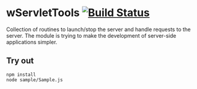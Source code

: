 
# wServletTools [![Build Status](https://travis-ci.org/Wandalen/wServletTools.svg?branch=master)](https://travis-ci.org/Wandalen/wServletTools)

Collection of routines to launch/stop the server and handle requests to the server. The module is trying to make the development of server-side applications simpler.

## Try out
```
npm install
node sample/Sample.js
```



